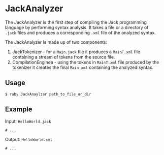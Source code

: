 # JackAnalyzer

The JackAnalyzer is the first step of compiling the Jack programming language by performing syntax analysis. It takes a file or a directory of `.jack` files and produces a corresponding `.xml` file of the analyzed syntax.

The JackAnalyzer is made up of two components:
1. JackTokenizer - for a `Main.jack` file it produces a `MainT.xml` file containing a stream of tokens from the source file.
2. CompilationEnginea - using the tokens in `MainT.xml` file produced by the tokenizer it creates the final `Main.xml` containing the analyzed syntax.

## Usage

`$ ruby JackAnaylzer path_to_file_or_dir`

## Example

Input:
`HelloWorld.jack`
```
# ...
```

Output:
`HelloWorld.xml`
```
# ...
```

